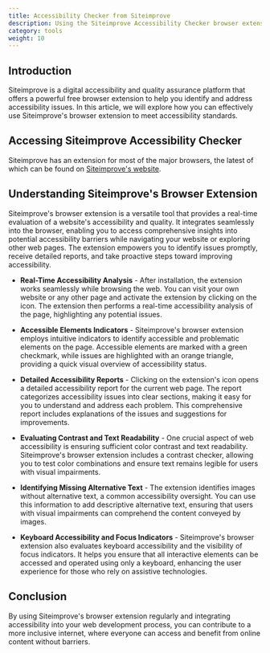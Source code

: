 ```yaml
---
title: Accessibility Checker from Siteimprove 
description: Using the Siteimprove Accessibility Checker browser extension
category: tools
weight: 10
---
```


## Introduction

Siteimprove is a digital accessibility and quality assurance platform that offers a powerful free browser extension to help you identify and address accessibility issues. In this article, we will explore how you can effectively use Siteimprove's browser extension to meet accessibility standards.

## Accessing Siteimprove Accessibility Checker

Siteimprove has an extension for most of the major browsers, the latest of which can be found on [Siteimprove's website](https://www.siteimprove.com/integrations/browser-extensions/). 

## Understanding Siteimprove's Browser Extension

Siteimprove's browser extension is a versatile tool that provides a real-time evaluation of a website's accessibility and quality. It integrates seamlessly into the browser, enabling you to access comprehensive insights into potential accessibility barriers while navigating your website or exploring other web pages. The extension empowers you to identify issues promptly, receive detailed reports, and take proactive steps toward improving accessibility.

* **Real-Time Accessibility Analysis** - After installation, the extension works seamlessly while browsing the web. You can visit your own website or any other page and activate the extension by clicking on the icon. The extension then performs a real-time accessibility analysis of the page, highlighting any potential issues.

* **Accessible Elements Indicators** - Siteimprove's browser extension employs intuitive indicators to identify accessible and problematic elements on the page. Accessible elements are marked with a green checkmark, while issues are highlighted with an orange triangle, providing a quick visual overview of accessibility status.

* **Detailed Accessibility Reports** - Clicking on the extension's icon opens a detailed accessibility report for the current web page. The report categorizes accessibility issues into clear sections, making it easy for you to understand and address each problem. This comprehensive report includes explanations of the issues and suggestions for improvements.

* **Evaluating Contrast and Text Readability** - One crucial aspect of web accessibility is ensuring sufficient color contrast and text readability. Siteimprove's browser extension includes a contrast checker, allowing you to test color combinations and ensure text remains legible for users with visual impairments.

* **Identifying Missing Alternative Text** - The extension identifies images without alternative text, a common accessibility oversight. You can use this information to add descriptive alternative text, ensuring that users with visual impairments can comprehend the content conveyed by images.

* **Keyboard Accessibility and Focus Indicators** - Siteimprove's browser extension also evaluates keyboard accessibility and the visibility of focus indicators. It helps you ensure that all interactive elements can be accessed and operated using only a keyboard, enhancing the user experience for those who rely on assistive technologies.

## Conclusion

By using Siteimprove's browser extension regularly and integrating accessibility into your web development process, you can contribute to a more inclusive internet, where everyone can access and benefit from online content without barriers.
